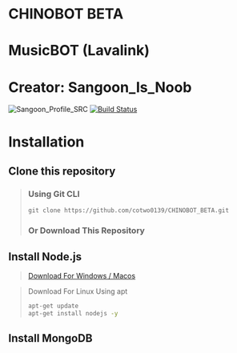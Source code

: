 # CHINOBOT BETA
# MusicBOT (Lavalink)

# Creator: Sangoon_Is_Noob
![Sangoon_Profile_SRC](https://cdn.discordapp.com/avatars/260303569591205888/d7386e5cf89472d1d20b56b0f6ca65e1.png?size=256)
[![Build Status](https://travis-ci.org/cotwo0139/CHINOBOT_BETA.svg?branch=master)](https://travis-ci.org/cotwo0139/CHINOBOT_BETA)

# Installation

## Clone this repository
> ### Using Git CLI
> ``` cd ./mybot
> git clone https://github.com/cotwo0139/CHINOBOT_BETA.git
> ```
> ### Or Download This Repository

## Install Node.js
> [Download For Windows / Macos](https://nodejs.org/en/download/)

> Download For Linux Using apt
> ```bash
> apt-get update
> apt-get install nodejs -y
> ```

## Install MongoDB
